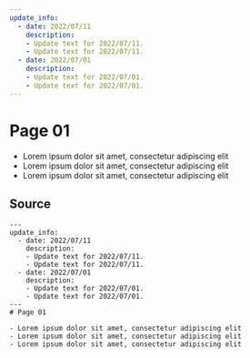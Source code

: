 ```yaml
---
update_info:
  - date: 2022/07/11
    description:
    - Update text for 2022/07/11.
    - Update text for 2022/07/11.
  - date: 2022/07/01
    description:
    - Update text for 2022/07/01.
    - Update text for 2022/07/01.
---
```

# Page 01

- Lorem ipsum dolor sit amet, consectetur adipiscing elit
- Lorem ipsum dolor sit amet, consectetur adipiscing elit
- Lorem ipsum dolor sit amet, consectetur adipiscing elit


## Source

```
---
update_info:
  - date: 2022/07/11
    description:
    - Update text for 2022/07/11.
    - Update text for 2022/07/11.
  - date: 2022/07/01
    description:
    - Update text for 2022/07/01.
    - Update text for 2022/07/01.
---
# Page 01

- Lorem ipsum dolor sit amet, consectetur adipiscing elit
- Lorem ipsum dolor sit amet, consectetur adipiscing elit
- Lorem ipsum dolor sit amet, consectetur adipiscing elit
```
